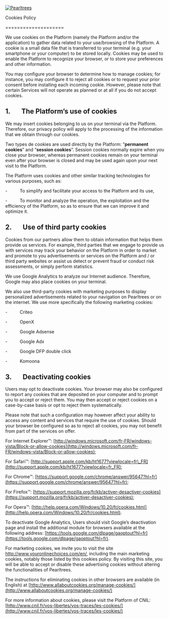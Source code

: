       

[![Pearltrees](http://cdn2.pearltrees.com/images/html/blueLogo.png?20240918-16h16-05884 "Pearltrees")](http://cdn2.pearltrees.com/)

Cookies Policy  
  

====================

We use cookies on the Platform (namely the Platform and/or the application) to gather data related to your use/browsing of the Platform. A cookie is a small data file that is transferred to your terminal (e.g. your smartphone or your computer) to be stored locally. Cookies may be used to enable the Platform to recognize your browser, or to store your preferences and other information.

You may configure your browser to determine how to manage cookies; for instance, you may configure it to reject all cookies or to request your prior consent before installing each incoming cookie. However, please note that certain Services will not operate as planned or at all if you do not accept cookies.

1.       The Platform’s use of cookies
--------------------------------------

We may insert cookies belonging to us on your terminal via the Platform. Therefore, our privacy policy will apply to the processing of the information that we obtain through our cookies.

Two types de cookies are used directly by the Platform: “**permanent cookies**” and “**session cookies**”. Session cookies normally expire when you close your browser, whereas permanent cookies remain on your terminal even after your browser is closed and may be used again upon your next visit to the Platform.

The Platform uses cookies and other similar tracking technologies for various purposes, such as:

\-          To simplify and facilitate your access to the Platform and its use,

\-          To monitor and analyze the operation, the exploitation and the efficiency of the Platform, so as to ensure that we can improve it and optimize it.

2.       Use of third party cookies
-----------------------------------

Cookies from our partners allow them to obtain information that helps them provide us services. For example, third parties that we engage to provide us with services may track your behavior on the Platform in order to market and promote to you advertisements or services on the Platform and / or third party websites or assist us detect or prevent fraud or conduct risk assessments, or simply perform statistics.

We use Google Analytics to analyze our Internet audience. Therefore, Google may also place cookies on your terminal.

We also use third-party cookies with marketing purposes to display personalized advertisements related to your navigation on Pearltrees or on the internet. We use more specifically the following marketing cookies:

\-          Criteo

\-          OpenX

\-          Google Adsense

\-          Google Adx

\-          Google DFP double click

\-          Komoona

3.       Deactivating cookies
-----------------------------

Users may opt to deactivate cookies. Your browser may also be configured to report any cookies that are deposited on your computer and to prompt you to accept or reject them. You may then accept or reject cookies on a case-by-case basis or opt to reject them systematically.

Please note that such a configuration may however affect your ability to access any content and services that require the use of cookies. Should your browser be configured so as to reject all cookies, you may not benefit from part of the services on offer.

For Internet Explorer™: [http://windows.microsoft.com/fr-FR/windows-vista/Block-or-allow-cookies](http://windows.microsoft.com/fr-FR/windows-vista/Block-or-allow-cookies);

For Safari™: [http://support.apple.com/kb/ht1677?viewlocale=fr\_FR](http://support.apple.com/kb/ht1677?viewlocale=fr_FR);

For Chrome™: [https://support.google.com/chrome/answer/95647?hl=fr](https://support.google.com/chrome/answer/95647?hl=fr);

For Firefox™: [https://support.mozilla.org/fr/kb/activer-desactiver-cookies](https://support.mozilla.org/fr/kb/activer-desactiver-cookies);

For Opera™: [http://help.opera.com/Windows/10.20/fr/cookies.html](http://help.opera.com/Windows/10.20/fr/cookies.html).

To deactivate Google Analytics, Users should visit Google’s deactivation page and install the additional module for browsers available at the following address: [https://tools.google.com/dlpage/gaoptout?hl=fr](https://tools.google.com/dlpage/gaoptout?hl=fr).

For marketing cookies, we invite you to visit the site http://www.youronlinechoices.com/en/, including the main marketing cookies, notably those listed by this cookies policy. By visiting this site, you will be able to accept or disable these advertising cookies without altering the functionalities of Pearltrees.

The instructions for eliminating cookies in other browsers are available (in English) at [http://www.allaboutcookies.org/manage-cookies/](http://www.allaboutcookies.org/manage-cookies/)

For more information about cookies, please visit the Platform of CNIL: [http://www.cnil.fr/vos-libertes/vos-traces/les-cookies/](http://www.cnil.fr/vos-libertes/vos-traces/les-cookies/)